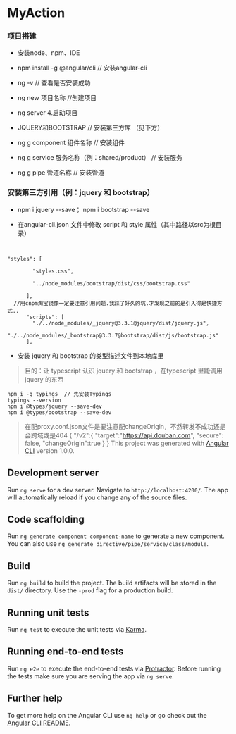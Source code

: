 # MyAction

### 项目搭建

* 安装node、npm、IDE

* npm install -g @angular/cli  // 安装angular-cli  

* ng -v  // 查看是否安装成功 

* ng new 项目名称 //创建项目 

* ng server 4.启动项目 

* JQUERY和BOOTSTRAP // 安装第三方库 （见下方）

* ng g component 组件名称  // 安装组件

* ng g service 服务名称（例：shared/product） // 安装服务

* ng g pipe 管道名称  // 安装管道 

### 安装第三方引用（例：jquery 和 bootstrap）

* npm i jquery --save； npm i bootstrap --save

* 在angular-cli.json 文件中修改 script 和 style 属性（其中路径以src为根目录）

```


"styles": [

        "styles.css",

        "../node_modules/bootstrap/dist/css/bootstrap.css"

      ],
  //用cnpm淘宝镜像一定要注意引用问题.我踩了好久的坑.才发现之前的是引入得是快捷方式..
      "scripts": [
        "./../node_modules/_jquery@3.3.1@jquery/dist/jquery.js",
        "./../node_modules/_bootstrap@3.3.7@bootstrap/dist/js/bootstrap.js"
      ],

```

* 安装 jquery 和 bootstrap 的类型描述文件到本地库里

> 目的：让 typescript 认识 jquery 和 bootstrap ，在typescript 里能调用 jquery 的东西

```
npm i -g typings  // 先安装Typings
typings --version
npm i @types/jquery --save-dev
npm i @types/bootstrap --save-dev
```
> 在配proxy.conf.json文件是要注意配changeOrigin，不然转发不成功还是会跨域或是404
{
    "/v2":{
        "target":"https://api.douban.com",
        "secure": false,
        "changeOrigin":true
    }
}
This project was generated with [Angular CLI](https://github.com/angular/angular-cli) version 1.0.0.

## Development server

Run `ng serve` for a dev server. Navigate to `http://localhost:4200/`. The app will automatically reload if you change any of the source files.

## Code scaffolding

Run `ng generate component component-name` to generate a new component. You can also use `ng generate directive/pipe/service/class/module`.

## Build

Run `ng build` to build the project. The build artifacts will be stored in the `dist/` directory. Use the `-prod` flag for a production build.

## Running unit tests

Run `ng test` to execute the unit tests via [Karma](https://karma-runner.github.io).

## Running end-to-end tests

Run `ng e2e` to execute the end-to-end tests via [Protractor](http://www.protractortest.org/).
Before running the tests make sure you are serving the app via `ng serve`.

## Further help

To get more help on the Angular CLI use `ng help` or go check out the [Angular CLI README](https://github.com/angular/angular-cli/blob/master/README.md).
